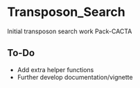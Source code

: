 # Transposon_Search
 Initial transposon search work Pack-CACTA

## To-Do
- Add extra helper functions
- Further develop documentation/vignette

